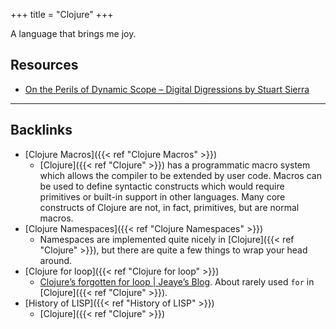+++
title = "Clojure"
+++


A language that brings me joy.

## Resources
- [On the Perils of Dynamic Scope – Digital Digressions by Stuart Sierra](https://stuartsierra.com/2013/03/29/perils-of-dynamic-scope)

---
## Backlinks
* [Clojure Macros]({{< ref "Clojure Macros" >}})
	* [Clojure]({{< ref "Clojure" >}}) has a programmatic macro system which allows the compiler to be extended by user code. Macros can be used to define syntactic constructs which would require primitives or built-in support in other languages. Many core constructs of Clojure are not, in fact, primitives, but are normal macros.
* [Clojure Namespaces]({{< ref "Clojure Namespaces" >}})
	* Namespaces are implemented quite nicely in [Clojure]({{< ref "Clojure" >}}), but there are quite a few things to wrap your head around.
* [Clojure for loop]({{< ref "Clojure for loop" >}})
	* [Clojure’s forgotten for loop | Jeaye’s Blog](https://blog.jeaye.com/2016/07/27/clojure-for/). About rarely used `for` in [Clojure]({{< ref "Clojure" >}}).
* [History of LISP]({{< ref "History of LISP" >}})
	* [Clojure]({{< ref "Clojure" >}})

